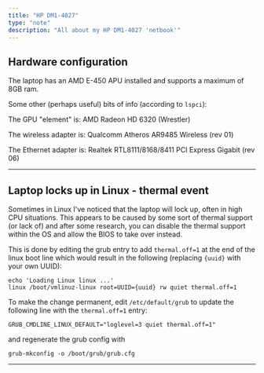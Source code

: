 ```yaml
---
title: "HP DM1-4027"
type: "note"
description: "All about my HP DM1-4027 'netbook'"
---
```


## Hardware configuration

The laptop has an AMD E-450 APU installed and supports a maximum of 8GB ram.

Some other (perhaps useful) bits of info (according to `lspci`):

The GPU "element" is: AMD Radeon HD 6320 (Wrestler)

The wireless adapter is: Qualcomm Atheros AR9485 Wireless (rev 01)

The Ethernet adapter is: Realtek RTL8111/8168/8411 PCI Express Gigabit (rev 06)

-----

## Laptop locks up in Linux - thermal event

Sometimes in Linux I've noticed that the laptop will lock up, often in high CPU situations. This appears to be caused by some sort of thermal support (or lack of) and after some research, you can disable the thermal support within the OS and allow the BIOS to take over instead.

This is done by editing the grub entry to add `thermal.off=1` at the end of the linux boot line which would result in the following (replacing `{uuid}` with your own UUID):

```
echo 'Loading Linux linux ...'
linux /boot/vmlinuz-linux root=UUID={uuid} rw quiet thermal.off=1
```

To make the change permanent, edit `/etc/default/grub` to update the following line with the `thermal.off=1` entry:

```
GRUB_CMDLINE_LINUX_DEFAULT="loglevel=3 quiet thermal.off=1"
```

and regenerate the grub config with

```
grub-mkconfig -o /boot/grub/grub.cfg
```

-----